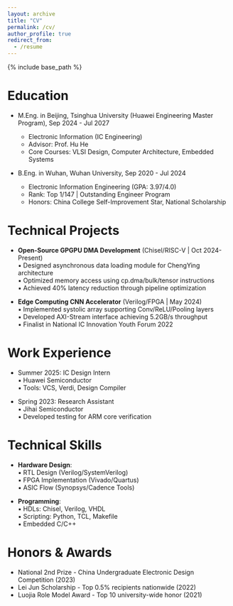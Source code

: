 ```yaml
---
layout: archive
title: "CV"
permalink: /cv/
author_profile: true
redirect_from:
  - /resume
---
```


{% include base_path %}

Education
======
* M.Eng. in Beijing, Tsinghua University (Huawei Engineering Master Program), Sep 2024 - Jul 2027  
  * Electronic Information (IC Engineering)  
  * Advisor: Prof. Hu He  
  * Core Courses: VLSI Design, Computer Architecture, Embedded Systems

* B.Eng. in Wuhan, Wuhan University, Sep 2020 - Jul 2024  
  * Electronic Information Engineering (GPA: 3.97/4.0)  
  * Rank: Top 1/147 | Outstanding Engineer Program  
  * Honors: China College Self-Improvement Star, National Scholarship

Technical Projects
======
* **Open-Source GPGPU DMA Development** (Chisel/RISC-V | Oct 2024-Present)  
  ▪ Designed asynchronous data loading module for ChengYing architecture  
  ▪ Optimized memory access using cp.dma/bulk/tensor instructions  
  ▪ Achieved 40% latency reduction through pipeline optimization

* **Edge Computing CNN Accelerator** (Verilog/FPGA | May 2024)  
  ▪ Implemented systolic array supporting Conv/ReLU/Pooling layers  
  ▪ Developed AXI-Stream interface achieving 5.2GB/s throughput  
  ▪ Finalist in National IC Innovation Youth Forum 2022

Work Experience
======
* Summer 2025: IC Design Intern  
  ▪ Huawei Semiconductor  
  ▪ Tools: VCS, Verdi, Design Compiler

* Spring 2023: Research Assistant  
  ▪ Jihai Semiconductor  
  ▪ Developed testing for ARM core verification  

Technical Skills
======
* **Hardware Design**:  
  ▪ RTL Design (Verilog/SystemVerilog)  
  ▪ FPGA Implementation (Vivado/Quartus)  
  ▪ ASIC Flow (Synopsys/Cadence Tools)
  
* **Programming**:  
  ▪ HDLs: Chisel, Verilog, VHDL  
  ▪ Scripting: Python, TCL, Makefile  
  ▪ Embedded C/C++

Honors & Awards
======
* National 2nd Prize - China Undergraduate Electronic Design Competition (2023)  
* Lei Jun Scholarship - Top 0.5% recipients nationwide (2022)  
* Luojia Role Model Award - Top 10 university-wide honor (2021)

